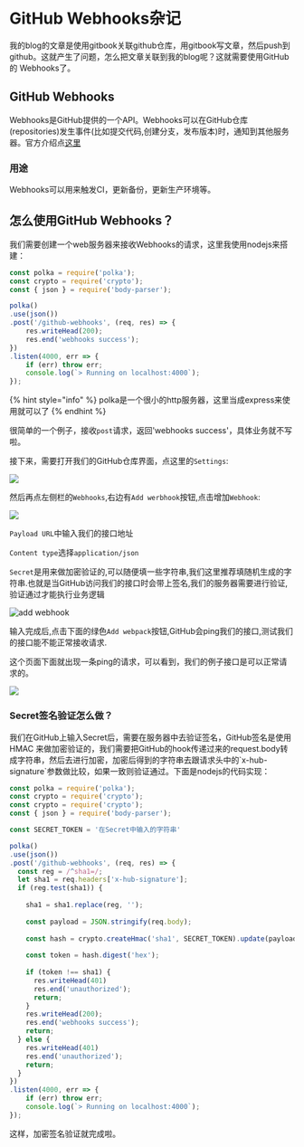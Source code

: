 # GitHub Webhooks杂记

我的blog的文章是使用gitbook关联github仓库，用gitbook写文章，然后push到github。这就产生了问题，怎么把文章关联到我的blog呢？这就需要使用GitHub的 Webhooks了。

## GitHub  Webhooks

Webhooks是GitHub提供的一个API。Webhooks可以在GitHub仓库\(repositories\)发生事件\(比如提交代码,创建分支，发布版本\)时，通知到其他服务器。官方介绍点[这里](https://help.github.com/en/articles/about-webhooks)

### 用途

Webhooks可以用来触发CI，更新备份，更新生产环境等。

## 怎么使用GitHub  Webhooks？

我们需要创建一个web服务器来接收Webhooks的请求，这里我使用nodejs来搭建：

```javascript
const polka = require('polka');
const crypto = require('crypto');
const { json } = require('body-parser');

polka()
.use(json())
.post('/github-webhooks', (req, res) => {
    res.writeHead(200);
    res.end('webhooks success');
})
.listen(4000, err => {
    if (err) throw err;
    console.log(`> Running on localhost:4000`);
});
```

{% hint style="info" %}
polka是一个很小的http服务器，这里当成express来使用就可以了
{% endhint %}

很简单的一个例子，接收`post`请求，返回'webhooks success'，具体业务就不写啦。

接下来，需要打开我们的GitHub仓库界面，点这里的`Settings`:

![](https://cdn.sinaimg.cn.52ecy.cn/large/005BYqpgly1g4zd7l78csj30rz0o4ju1.jpg)

然后再点左侧栏的`Webhooks`,右边有`Add werbhook`按钮,点击增加`Webhook`:

![](https://cdn.sinaimg.cn.52ecy.cn/large/005BYqpgly1g4zdb3jqicj30s40dat9s.jpg)

`Payload URL`中输入我们的接口地址

`Content type`选择`application/json`

`Secret`是用来做加密验证的,可以随便填一些字符串,我们这里推荐填随机生成的字符串.也就是当GitHub访问我们的接口时会带上签名,我们的服务器需要进行验证,验证通过才能执行业务逻辑

![add webhook](https://cdn.sinaimg.cn.52ecy.cn/large/005BYqpgly1g4zdcv9thyj30rz0ly0uf.jpg)

输入完成后,点击下面的绿色`Add webpack`按钮,GitHub会ping我们的接口,测试我们的接口能不能正常接收请求.

这个页面下面就出现一条ping的请求，可以看到，我们的例子接口是可以正常请求的。

![](https://cdn.sinaimg.cn.52ecy.cn/large/005BYqpgly1g4zd8xk4p1j30rs0rmwgl.jpg)

### Secret签名验证怎么做？

我们在GitHub上输入Secret后，需要在服务器中去验证签名，GitHub签名是使用 HMAC 来做加密验证的，我们需要把GitHub的hook传递过来的request.body转成字符串，然后去进行加密，加密后得到的字符串去跟请求头中的\`x-hub-signature\`参数做比较，如果一致则验证通过。下面是nodejs的代码实现：

```javascript
const polka = require('polka');
const crypto = require('crypto');
const crypto = require('crypto');
const { json } = require('body-parser');

const SECRET_TOKEN = '在Secret中输入的字符串'

polka()
.use(json())
.post('/github-webhooks', (req, res) => {
  const reg = /^sha1=/;
  let sha1 = req.headers['x-hub-signature'];
  if (reg.test(sha1)) {
  
    sha1 = sha1.replace(reg, '');
  
    const payload = JSON.stringify(req.body);
  
    const hash = crypto.createHmac('sha1', SECRET_TOKEN).update(payload);
  
    const token = hash.digest('hex');
  
    if (token !== sha1) {
      res.writeHead(401)
      res.end('unauthorized');
      return;
    }
    res.writeHead(200);
    res.end('webhooks success');
    return;
  } else {
    res.writeHead(401)
    res.end('unauthorized');
    return;
  }
})
.listen(4000, err => {
    if (err) throw err;
    console.log(`> Running on localhost:4000`);
});
```

这样，加密签名验证就完成啦。



